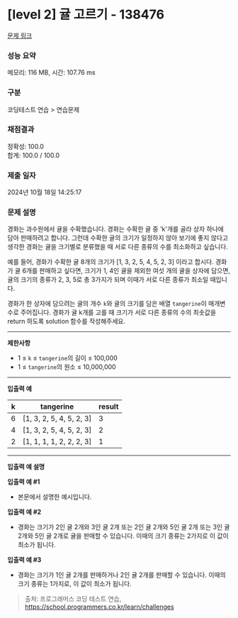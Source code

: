 # \[level 2] 귤 고르기 - 138476

[문제 링크](https://school.programmers.co.kr/learn/courses/30/lessons/138476)

### 성능 요약

메모리: 116 MB, 시간: 107.76 ms

### 구분

코딩테스트 연습 > 연습문제

### 채점결과

정확성: 100.0\
합계: 100.0 / 100.0

### 제출 일자

2024년 10월 18일 14:25:17

### 문제 설명

경화는 과수원에서 귤을 수확했습니다. 경화는 수확한 귤 중 'k'개를 골라 상자 하나에 담아 판매하려고 합니다. 그런데 수확한 귤의 크기가 일정하지 않아 보기에 좋지 않다고 생각한 경화는 귤을 크기별로 분류했을 때 서로 다른 종류의 수를 최소화하고 싶습니다.

예를 들어, 경화가 수확한 귤 8개의 크기가 \[1, 3, 2, 5, 4, 5, 2, 3] 이라고 합시다. 경화가 귤 6개를 판매하고 싶다면, 크기가 1, 4인 귤을 제외한 여섯 개의 귤을 상자에 담으면, 귤의 크기의 종류가 2, 3, 5로 총 3가지가 되며 이때가 서로 다른 종류가 최소일 때입니다.

경화가 한 상자에 담으려는 귤의 개수 `k`와 귤의 크기를 담은 배열 `tangerine`이 매개변수로 주어집니다. 경화가 귤 k개를 고를 때 크기가 서로 다른 종류의 수의 최솟값을 return 하도록 solution 함수를 작성해주세요.

***

**제한사항**

* 1 ≤ `k` ≤ `tangerine`의 길이 ≤ 100,000
* 1 ≤ `tangerine`의 원소 ≤ 10,000,000

***

**입출력 예**

| k | tangerine                 | result |
| - | ------------------------- | ------ |
| 6 | \[1, 3, 2, 5, 4, 5, 2, 3] | 3      |
| 4 | \[1, 3, 2, 5, 4, 5, 2, 3] | 2      |
| 2 | \[1, 1, 1, 1, 2, 2, 2, 3] | 1      |

***

**입출력 예 설명**

**입출력 예 #1**

* 본문에서 설명한 예시입니다.

**입출력 예 #2**

* 경화는 크기가 2인 귤 2개와 3인 귤 2개 또는 2인 귤 2개와 5인 귤 2개 또는 3인 귤 2개와 5인 귤 2개로 귤을 판매할 수 있습니다. 이때의 크기 종류는 2가지로 이 값이 최소가 됩니다.

**입출력 예 #3**

* 경화는 크기가 1인 귤 2개를 판매하거나 2인 귤 2개를 판매할 수 있습니다. 이때의 크기 종류는 1가지로, 이 값이 최소가 됩니다.

> 출처: 프로그래머스 코딩 테스트 연습, https://school.programmers.co.kr/learn/challenges
